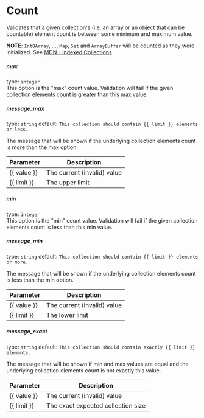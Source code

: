 # Count
Validates that a given collection's (i.e. an array or an object that can be countable) element count is between 
some minimum and maximum value.

**NOTE**: `Int8Array`, ..., `Map`, `Set` and `ArrayBuffer` will be counted as they were initialized. 
See [MDN - Indexed Collections](https://developer.mozilla.org/en-US/docs/Web/JavaScript/Reference/Global_Objects#Indexed_collections)

##### max
type: ```integer```  
This option is the "max" count value. Validation will fail if the given collection elements count is greater than this max value.

##### message_max
type: `string` default: `This collection should contain {{ limit }} elements or less.`

The message that will be shown if the underlying collection elements count is more than the max option.

| Parameter | Description |
|---|---|
| {{ value }} | The current (invalid) value |
| {{ limit }} | The upper limit |

##### min
type: `integer`  
This option is the "min" count value. Validation will fail if the given collection elements count is less than this min value.

##### message_min
type: `string` default: `This collection should contain {{ limit }} elements or more.`

The message that will be shown if the underlying collection elements count is less than the min option.

| Parameter | Description |
|---|---|
| {{ value }} | The current (invalid) value |
| {{ limit }} | The lower limit |

##### message_exact
type: `string` default: `This collection should contain exactly {{ limit }} elements.`

The message that will be shown if min and max values are equal and the underlying collection elements count is not exactly this value.

| Parameter | Description |
|---|---|
| {{ value }} | The current (invalid) value |
| {{ limit }} | The exact expected collection size |
